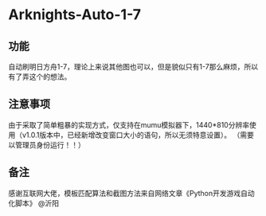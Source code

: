 # Arknights-Auto-1-7
## 功能
  自动刷明日方舟1-7，理论上来说其他图也可以，但是貌似只有1-7那么麻烦，所以有了弄这个的想法。
## 注意事项
  由于采取了简单粗暴的实现方式，仅支持在mumu模拟器下，1440*810分辨率使用（v1.0.1版本中，已经新增改变窗口大小的语句，所以无须特意设置）。
  （需要以管理员身份运行！！）
## 备注
  感谢互联网大佬，模板匹配算法和截图方法来自网络文章《Python开发游戏自动化脚本》 @沂阳

